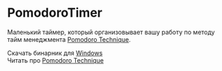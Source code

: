 PomodoroTimer
=============

Маленький таймер, который организовывает вашу работу по методу тайм менеджмента 
[Pomodoro Technique](http://www.pomodorotechnique.com/).

Скачать бинарник для [Windows](https://dl.dropbox.com/u/76515375/Upload/Pomodoro%20Timer/SetupPomodoro.msi)  
Читать про [Pomodoro Technique](http://www.pomodorotechnique.com/get-started/)

